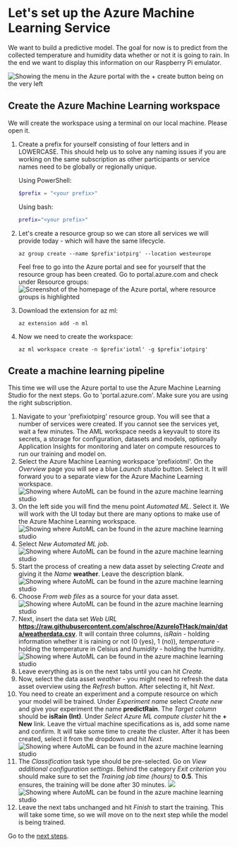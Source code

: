 # Let's set up the Azure Machine Learning Service

We want to build a predictive model. The goal for now is to predict from the collected temperature and humidity data whether or not it is going to rain. In the end we want to display this information on our Raspberry Pi emulator.

![Showing the menu in the Azure portal with the + create button being on the very left](/images/architectureemu.png)

## Create the Azure Machine Learning workspace

We will create the workspace using a terminal on our local machine. Please open it.

1. Create a prefix for yourself consisting of four letters and in LOWERCASE. This should help us to solve any naming issues if you are working on the same subscription as other participants or service names need to be globally or regionally unique.
   <br>

   Using PowerShell:

   ```PowerShell
   $prefix = "<your prefix>"
   ```

   Using bash:

   ```bash
   prefix="<your prefix>"
   ```

1. Let's create a resource group so we can store all services we will provide today - which will have the same lifecycle.

   ```shell
   az group create --name $prefix'iotpirg' --location westeurope
   ```

   Feel free to go into the Azure portal and see for yourself that the resource group has been created. Go to portal.azure.com and check under Resource groups:
   ![Screenshot of the homepage of the Azure portal, where resource groups is highlighted](../images/01resourcegroup.png)

1. Download the extension for az ml:
   ```shell
   az extension add -n ml
   ```
1. Now we need to create the workspace:
   ```shell
   az ml workspace create -n $prefix'iotml' -g $prefix'iotpirg'
   ```

## Create a machine learning pipeline

This time we will use the Azure portal to use the Azure Machine Learning Studio for the next steps. Go to 'portal.azure.com'. Make sure you are using the right subscription.

1. Navigate to your 'prefixiotpirg' resource group. You will see that a number of services were created. If you cannot see the services yet, wait a few minutes. The AML workspace needs a keyvault to store its secrets, a storage for configuration, datasets and models, optionally Application Insights for monitoring and later on compute resources to run our training and model on.
1. Select the Azure Machine Learning workspace 'prefixiotml'. On the _Overview_ page you will see a blue _Launch studio_ button. Select it. It will forward you to a separate view for the Azure Machine Learning workspace. <br>
   ![Showing where AutoML can be found in the azure machine learning studio](/images/02studio.png) <br>
1. On the left side you will find the menu point _Automated ML_. Select it. We will work with the UI today but there are many options to make use of the Azure Machine Learning workspace.
   </br>
   ![Showing where AutoML can be found in the azure machine learning studio](/images/01automl.png) <br>
1. Select _New Automated ML job_.
   <br>
   ![Showing where AutoML can be found in the azure machine learning studio](/images/01newautoml.png) <br>
1. Start the process of creating a new data asset by selecting _Create_ and giving it the _Name_ **weather**. Leave the description blank.
   ![Showing where AutoML can be found in the azure machine learning studio](/images/01createdataasset.png)
1. Choose _From web files_ as a source for your data asset.
   ![Showing where AutoML can be found in the azure machine learning studio](/images/01datasource.png)
1. Next, insert the data set _Web URL_ **https://raw.githubusercontent.com/alschroe/AzureIoTHack/main/data/weatherdata.csv**. It will contain three columns, _isRain_ - holding information whether it is raining or not (0 (yes), 1 (no)), _temperature_ - holding the temperature in Celsius and _humidity_ - holding the humidity.
   ![Showing where AutoML can be found in the azure machine learning studio](/images/01basicinfo.png) <br>
1. Leave everything as is on the next tabs until you can hit _Create_.
1. Now, select the data asset _weather_ - you might need to refresh the data asset overview using the _Refresh_ button. After selecting it, hit _Next_.
1. You need to create an experiment and a compute resource on which your model will be trained. Under _Experiment name_ select _Create new_ and give your experiment the name **predictRain**. The _Target column_ should be **isRain (Int)**.
   Under _Select Azure ML compute cluster_ hit the **+ New** link.
   Leave the virtual machine specifications as is, add some name and confirm.
   It will take some time to create the cluster. After it has been created, select it from the dropdown and hit _Next_.
   ![Showing where AutoML can be found in the azure machine learning studio](/images/01configrun.png) <br>
1. The _Classification_ task type should be pre-selected. Go on _View additional configuration settings_. Behind the category _Exit criterion_ you should make sure to set the _Training job time (hours)_ to **0.5**. This ensures, the training will be done after 30 minutes.
   ![](/images/01automltask.png)<br>
   ![Showing where AutoML can be found in the azure machine learning studio](/images/01taskconfig.png) <br>
1. Leave the next tabs unchanged and hit _Finish_ to start the training. This will take some time, so we will move on to the next step while the model is being trained.

Go to the [next steps](./02_emu_iothub.md).
